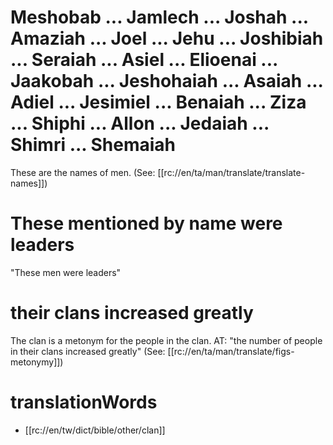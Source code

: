 # Meshobab ... Jamlech ... Joshah ... Amaziah ... Joel ... Jehu ... Joshibiah ... Seraiah ... Asiel ... Elioenai ... Jaakobah ... Jeshohaiah ... Asaiah ... Adiel ... Jesimiel ... Benaiah ... Ziza ... Shiphi ... Allon ... Jedaiah ... Shimri ... Shemaiah

These are the names of men. (See: [[rc://en/ta/man/translate/translate-names]])

# These mentioned by name were leaders

"These men were leaders"

# their clans increased greatly

The clan is a metonym for the people in the clan. AT: "the number of people in their clans increased greatly" (See: [[rc://en/ta/man/translate/figs-metonymy]])

# translationWords

* [[rc://en/tw/dict/bible/other/clan]]